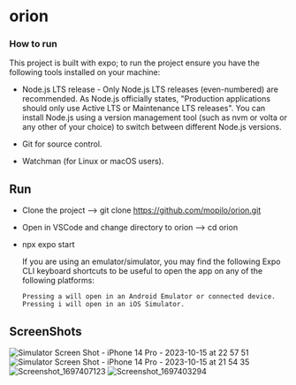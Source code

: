 # orion

### How to run

This project is built with expo; to run the project ensure you have the following tools installed on your machine:

 - Node.js LTS release - Only Node.js LTS releases (even-numbered) are recommended.
    As Node.js officially states, "Production applications should only use Active LTS or Maintenance LTS releases". You can install Node.js using a version management tool (such as nvm or volta or any other of your choice) to switch between different Node.js versions.

 - Git for source control.

 - Watchman (for Linux or macOS users).


 ## Run

  - Clone the project --> git clone  https://github.com/mopilo/orion.git 
  - Open in VSCode and change directory to orion -->  cd orion 
  - npx expo start

    If you are using an emulator/simulator, you may find the following Expo CLI keyboard shortcuts to be useful to open the app on any of the following platforms:

        Pressing a will open in an Android Emulator or connected device.
        Pressing i will open in an iOS Simulator.


 ## ScreenShots
    
![Simulator Screen Shot - iPhone 14 Pro - 2023-10-15 at 22 57 51](https://github.com/mopilo/orion/assets/7842458/0eaf36ac-788c-4cca-9566-2006f2be80ab)
![Simulator Screen Shot - iPhone 14 Pro - 2023-10-15 at 21 54 35](https://github.com/mopilo/orion/assets/7842458/9374ba20-cc81-4fe7-b039-68baab487e8b)
![Screenshot_1697407123](https://github.com/mopilo/orion/assets/7842458/08144a76-4918-4817-b851-0a1793503f19)
![Screenshot_1697403294](https://github.com/mopilo/orion/assets/7842458/68684f89-ad2a-4b01-88e7-1c5bcf48123a)
